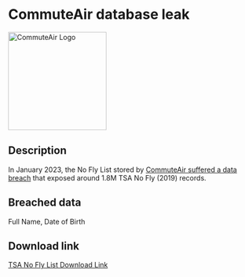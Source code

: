# CommuteAir database leak

<img src="https://i.imgur.com/vD1jemx.png" alt="CommuteAir Logo" width="200" height="200">

## Description

In January 2023, the No Fly List stored by <a href="https://maia.crimew.gay/posts/how-to-hack-an-airline/" target="_blank" rel="noopener">CommuteAir suffered a data breach</a> that exposed around 1.8M TSA No Fly (2019) records.

## Breached data

Full Name, Date of Birth

## Download link

[TSA No Fly List Download Link](https://buzzheavier.com/wwlw7unou49m)
